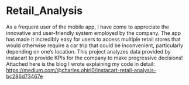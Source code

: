 # Retail_Analysis
As a frequent user of the mobile app, I have come to appreciate the innovative and user-friendly system employed by the company. The app has made it incredibly easy for users to access multiple retail stores that would otherwise require a car trip that could be inconvenient, particularly depending on one’s location. This project analyzes data provided by instacart to provide KPIs for the company to make progressive decisions!
Attached here is the blog I wrote explaining my code in detail:
https://medium.com/@charles.ohiri0/instacart-retail-analysis-bc286d73467e
